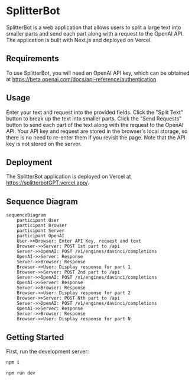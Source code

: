 # SplitterBot
SplitterBot is a web application that allows users to split a large text into smaller parts and send each part along with a request to the OpenAI API. The application is built with Next.js and deployed on Vercel.

## Requirements
To use SplitterBot, you will need an OpenAI API key, which can be obtained at https://beta.openai.com/docs/api-reference/authentication.

## Usage
Enter your text and request into the provided fields.
Click the "Split Text" button to break up the text into smaller parts.
Click the "Send Requests" button to send each part of the text along with the request to the OpenAI API.
Your API key and request are stored in the browser's local storage, so there is no need to re-enter them if you revisit the page. Note that the API key is not stored on the server.

## Deployment
The SplitterBot application is deployed on Vercel at https://splitterbotGPT.vercel.app/.


## Sequence Diagram

```mermaid
sequenceDiagram
    participant User
    participant Browser
    participant Server
    participant OpenAI
    User->>Browser: Enter API Key, request and text
    Browser->>Server: POST 1st part to /api
    Server->>OpenAI: POST /v1/engines/davinci/completions
    OpenAI->>Server: Response
    Server->>Browser: Response
    Browser->>User: Display response for part 1
    Browser->>Server: POST 2nd part to /api
    Server->>OpenAI: POST /v1/engines/davinci/completions
    OpenAI->>Server: Response
    Server->>Browser: Response
    Browser->>User: Display response for part 2
    Browser->>Server: POST Nth part to /api
    Server->>OpenAI: POST /v1/engines/davinci/completions
    OpenAI->>Server: Response
    Server->>Browser: Response
    Browser->>User: Display response for part N
```

## Getting Started

First, run the development server:

```bash
npm i

npm run dev
```
